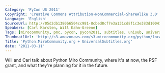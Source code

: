 ```yaml
---
Category: 'PyCon US 2011'
Copyright: 'Creative Commons Attribution-NonCommercial-ShareAlike 3.0'
Language: 'English'
SourceUrl: http://05d2db1380b6504cc981-8cbed8cf7e3a131cd8f1c3e383d10041.r93.cf2.rackcdn.com/pycon-us-2011/356_python-mirocommunity-org-universalsubtitles-org.mp4
Speakers: [Carl Karsten, Will Kahn-Greene]
Tags: [mirocommunity, pmc, pycon, pycon2011, subtitles, unisub, universalsubtitles]
ThumbnailUrl: 'http://s3.amazonaws.com/s3.mirocommunity.org/python/localtv/video_thumbs/4324/375x295.png'
Title: 'Python.MiroCommunity.org + UniversalSubtitles.org'
date: '2011-03-11'
---
```

Will and Carl talk about Python Miro Community, where it's at now, the PSF
grant, and what they're planning for it in the future.


